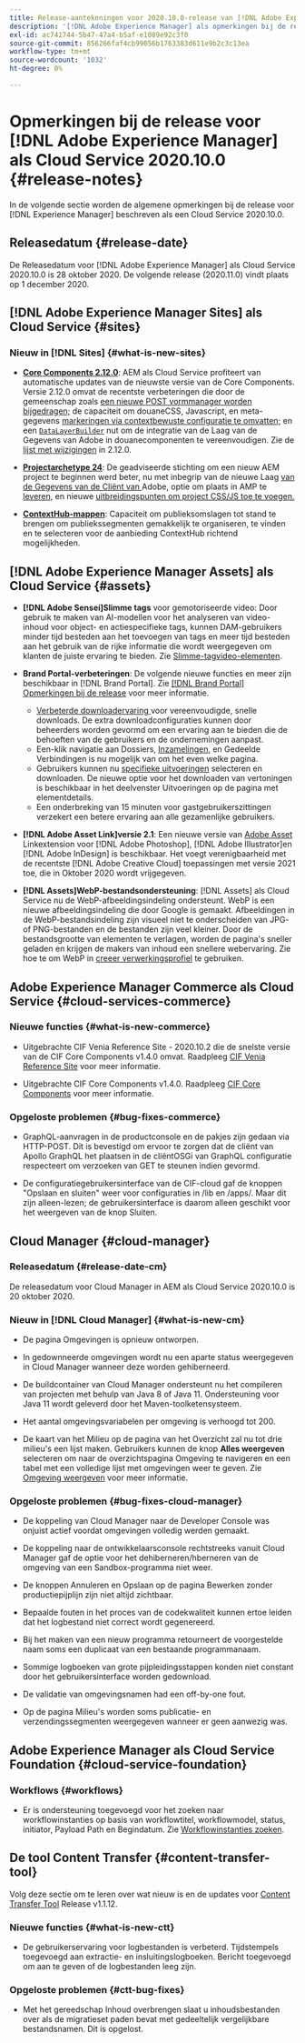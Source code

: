 ```yaml
---
title: Release-aantekeningen voor 2020.10.0-release van [!DNL Adobe Experience Manager] als Cloud Service.
description: '[!DNL Adobe Experience Manager] als opmerkingen bij de release van de Cloud Service voor 2020.10.0.'
exl-id: ac741744-5b47-47a4-b5af-e1089e92c3f0
source-git-commit: 856266faf4cb99056b1763383d611e9b2c3c13ea
workflow-type: tm+mt
source-wordcount: '1032'
ht-degree: 0%

---
```


# Opmerkingen bij de release voor [!DNL Adobe Experience Manager] als Cloud Service 2020.10.0 {#release-notes}

In de volgende sectie worden de algemene opmerkingen bij de release voor [!DNL Experience Manager] beschreven als een Cloud Service 2020.10.0.

## Releasedatum {#release-date}

De Releasedatum voor [!DNL Adobe Experience Manager] als Cloud Service 2020.10.0 is 28 oktober 2020.
De volgende release (2020.11.0) vindt plaats op 1 december 2020.

## [!DNL Adobe Experience Manager Sites] als Cloud Service {#sites}

### Nieuw in [!DNL Sites] {#what-is-new-sites}

* **[Core Components 2.12.0](https://experienceleague.adobe.com/docs/experience-manager-core-components/using/introduction.html)**: AEM als Cloud Service profiteert van automatische updates van de nieuwste versie van de Core Components. Versie 2.12.0 omvat de recentste verbeteringen die door de gemeenschap zoals [een nieuwe POST vormmanager worden bijgedragen;](https://experienceleague.adobe.com/docs/experience-manager-core-components/using/components/forms/form-container.html#post-data) de capaciteit om douaneCSS, Javascript, en meta-gegevens [markeringen via contextbewuste configuratie te omvatten;](https://experienceleague.adobe.com/docs/experience-manager-core-components/using/developing/including-clientlibs.html#context-aware-loading) en een [`DataLayerBuilder`](https://experienceleague.adobe.com/docs/experience-manager-core-components/using/developing/data-layer/integrations.html#enabling-custom-components) nut om de integratie van de Laag van de Gegevens van Adobe in douanecomponenten te vereenvoudigen. Zie de [lijst met wijzigingen](https://github.com/adobe/aem-core-wcm-components/releases/tag/core.wcm.components.reactor-2.12.0) in 2.12.0.

* **[Projectarchetype 24](https://experienceleague.adobe.com/docs/experience-manager-core-components/using/developing/archetype/overview.html)**: De geadviseerde stichting om een nieuw AEM project te beginnen werd beter, nu met inbegrip van de nieuwe Laag [ van de Gegevens van de Cliënt van ](https://experienceleague.adobe.com/docs/experience-manager-core-components/using/developing/data-layer/overview.html)Adobe, optie om plaats in AMP te  [leveren,](https://experienceleague.adobe.com/docs/experience-manager-core-components/using/developing/amp.html) en nieuwe  [uitbreidingspunten om project CSS/JS toe te voegen.](https://experienceleague.adobe.com/docs/experience-manager-core-components/using/developing/including-clientlibs.html#context-aware-loading)

* **[ContextHub-mappen](/help/sites-cloud/authoring/personalization/contexthub-segmentation.md#organizing-segments)**: Capaciteit om publieksomslagen tot stand te brengen om publiekssegmenten gemakkelijk te organiseren, te vinden en te selecteren voor de aanbieding ContextHub richtend mogelijkheden.

## [!DNL Adobe Experience Manager Assets] als Cloud Service {#assets}

* **[!DNL Adobe Sensei]Slimme tags** voor gemotoriseerde video: Door gebruik te maken van AI-modellen voor het analyseren van video-inhoud voor object- en actiespecifieke tags, kunnen DAM-gebruikers minder tijd besteden aan het toevoegen van tags en meer tijd besteden aan het gebruik van de rijke informatie die wordt weergegeven om klanten de juiste ervaring te bieden. Zie [Slimme-tagvideo-elementen](/help/assets/smart-tags-video-assets.md).

* **Brand Portal-verbeteringen**: De volgende nieuwe functies en meer zijn beschikbaar in  [!DNL Brand Portal]. Zie [[!DNL Brand Portal] Opmerkingen bij de release](https://experienceleague.adobe.com/docs/experience-manager-brand-portal/using/introduction/brand-portal-release-notes.html) voor meer informatie.

   * [Verbeterde downloadervaring ](https://experienceleague.adobe.com/docs/experience-manager-brand-portal/using/download/brand-portal-download-assets.html) voor vereenvoudigde, snelle downloads. De extra downloadconfiguraties kunnen door beheerders worden gevormd om een ervaring aan te bieden die de behoeften van de gebruikers en de ondernemingen aanpast.
   * Een-klik navigatie aan Dossiers, [Inzamelingen](https://experienceleague.adobe.com/docs/experience-manager-brand-portal/using/share/brand-portal-share-collection.html), en Gedeelde Verbindingen is nu mogelijk van om het even welke pagina.
   * Gebruikers kunnen nu [specifieke uitvoeringen](https://experienceleague.adobe.com/docs/experience-manager-brand-portal/using/download/brand-portal-download-assets.html#download-assets-from-asset-details-page) selecteren en downloaden. De nieuwe optie voor het downloaden van vertoningen is beschikbaar in het deelvenster Uitvoeringen op de pagina met elementdetails.
   * Een onderbreking van 15 minuten voor gastgebruikerszittingen verzekert een betere ervaring aan alle gezamenlijke gebruikers.

* **[!DNL Adobe Asset Link]versie 2.1**: Een nieuwe versie van  [Adobe Asset ](https://helpx.adobe.com/enterprise/admin-guide.html/enterprise/using/manage-assets-using-adobe-asset-link.ug.html) Linkextension voor  [!DNL Adobe Photoshop],  [!DNL Adobe Illustrator]en  [!DNL Adobe InDesign] is beschikbaar. Het voegt verenigbaarheid met de recentste [!DNL Adobe Creative Cloud] toepassingen met versie 2021 toe, die in Oktober 2020 wordt vrijgegeven.

* **[!DNL Assets]WebP-bestandsondersteuning**:  [!DNL Assets] als Cloud Service nu de WebP-afbeeldingsindeling ondersteunt. WebP is een nieuwe afbeeldingsindeling die door Google is gemaakt. Afbeeldingen in de WebP-bestandsindeling zijn visueel niet te onderscheiden van JPG- of PNG-bestanden en de bestanden zijn veel kleiner. Door de bestandsgrootte van elementen te verlagen, worden de pagina&#39;s sneller geladen en krijgen de makers van inhoud een snellere webervaring. Zie hoe te om WebP in [creeer verwerkingsprofiel](/help/assets/asset-microservices-configure-and-use.md#create-standard-profile) te gebruiken.

## Adobe Experience Manager Commerce als Cloud Service {#cloud-services-commerce}

### Nieuwe functies {#what-is-new-commerce}

* Uitgebrachte CIF Venia Reference Site - 2020.10.2 die de snelste versie van de CIF Core Components v1.4.0 omvat. Raadpleeg [CIF Venia Reference Site](https://github.com/adobe/aem-cif-guides-venia/releases/tag/venia-2020.10.2) voor meer informatie.

* Uitgebrachte CIF Core Components v1.4.0. Raadpleeg [CIF Core Components](https://github.com/adobe/aem-core-cif-components/releases/tag/core-cif-components-reactor-1.4.0) voor meer informatie.

### Opgeloste problemen {#bug-fixes-commerce}

* GraphQL-aanvragen in de productconsole en de pakjes zijn gedaan via HTTP-POST. Dit is bevestigd om ervoor te zorgen dat de cliënt van Apollo GraphQL het plaatsen in de cliëntOSGi van GraphQL configuratie respecteert om verzoeken van GET te steunen indien gevormd.

* De configuratiegebruikersinterface van de CIF-cloud gaf de knoppen &quot;Opslaan en sluiten&quot; weer voor configuraties in /lib en /apps/. Maar dit zijn alleen-lezen; de gebruikersinterface is daarom alleen geschikt voor het weergeven van de knop Sluiten.

## Cloud Manager {#cloud-manager}

### Releasedatum {#release-date-cm}

De releasedatum voor Cloud Manager in AEM als Cloud Service 2020.10.0 is 20 oktober 2020.

### Nieuw in [!DNL Cloud Manager] {#what-is-new-cm}

* De pagina Omgevingen is opnieuw ontworpen.

* In gedownneerde omgevingen wordt nu een aparte status weergegeven in Cloud Manager wanneer deze worden gehiberneerd.

* De buildcontainer van Cloud Manager ondersteunt nu het compileren van projecten met behulp van Java 8 of Java 11. Ondersteuning voor Java 11 wordt geleverd door het Maven-toolketensysteem.

* Het aantal omgevingsvariabelen per omgeving is verhoogd tot 200.

* De kaart van het Milieu op de pagina van het Overzicht zal nu tot drie milieu&#39;s een lijst maken. Gebruikers kunnen de knop **Alles weergeven** selecteren om naar de overzichtspagina Omgeving te navigeren en een tabel met een volledige lijst met omgevingen weer te geven.
Zie [Omgeving weergeven](/help/implementing/cloud-manager/manage-environments.md#viewing-environment) voor meer informatie.

### Opgeloste problemen {#bug-fixes-cloud-manager}

* De koppeling van Cloud Manager naar de Developer Console was onjuist actief voordat omgevingen volledig werden gemaakt.

* De koppeling naar de ontwikkelaarsconsole rechtstreeks vanuit Cloud Manager gaf de optie voor het dehiberneren/hberneren van de omgeving van een Sandbox-programma niet weer.

* De knoppen Annuleren en Opslaan op de pagina Bewerken zonder productiepijplijn zijn niet altijd zichtbaar.

* Bepaalde fouten in het proces van de codekwaliteit kunnen ertoe leiden dat het logbestand niet correct wordt gegenereerd.

* Bij het maken van een nieuw programma retourneert de voorgestelde naam soms een duplicaat van een bestaande programmanaam.

* Sommige logboeken van grote pijpleidingsstappen konden niet constant door het gebruikersinterface worden gedownload.

* De validatie van omgevingsnamen had een off-by-one fout.

* Op de pagina Milieu&#39;s worden soms publicatie- en verzendingssegmenten weergegeven wanneer er geen aanwezig was.

## Adobe Experience Manager als Cloud Service Foundation {#cloud-service-foundation}

### Workflows {#workflows}

* Er is ondersteuning toegevoegd voor het zoeken naar workflowinstanties op basis van workflowtitel, workflowmodel, status, initiator, Payload Path en Begindatum. Zie [Workflowinstanties zoeken](https://experienceleague.adobe.com/docs/experience-manager-cloud-service/sites/administering/workflows-administering.html).

## De tool Content Transfer {#content-transfer-tool}

Volg deze sectie om te leren over wat nieuw is en de updates voor [Content Transfer Tool](https://experienceleague.adobe.com/docs/experience-manager-cloud-service/moving/cloud-migration/content-transfer-tool/overview-content-transfer-tool.html) Release v1.1.12.

### Nieuwe functies {#what-is-new-ctt}

* De gebruikerservaring voor logbestanden is verbeterd. Tijdstempels toegevoegd aan extractie- en insluitingslogboeken. Bericht toegevoegd om aan te geven of de logbestanden leeg zijn.

### Opgeloste problemen {#ctt-bug-fixes}

* Met het gereedschap Inhoud overbrengen slaat u inhoudsbestanden over als de migratieset paden bevat met gedeeltelijk vergelijkbare bestandsnamen. Dit is opgelost.
